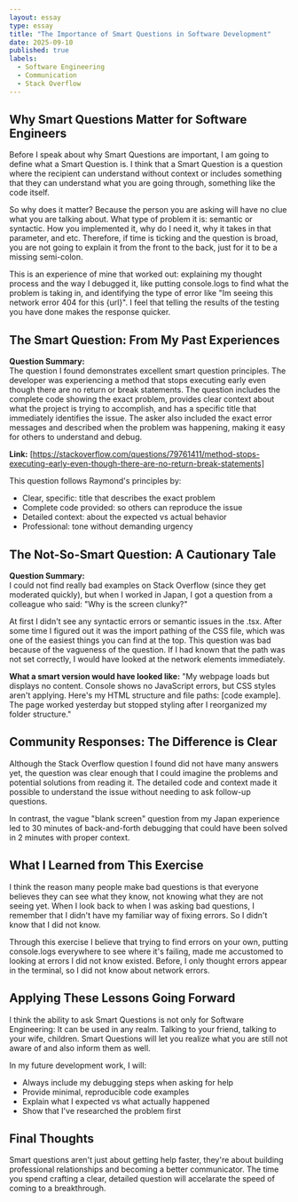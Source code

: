 ```yaml
---
layout: essay
type: essay
title: "The Importance of Smart Questions in Software Development"
date: 2025-09-10
published: true
labels:
  - Software Engineering
  - Communication
  - Stack Overflow
---
```


## Why Smart Questions Matter for Software Engineers

Before I speak about why Smart Questions are important, I am going to define what a Smart Question is. I think that a Smart Question is a question where the recipient can understand without context or includes something that they can understand what you are going through, something like the code itself.

So why does it matter? Because the person you are asking will have no clue what you are talking about. What type of problem it is: semantic or syntactic. How you implemented it, why do I need it, why it takes in that parameter, and etc. Therefore, if time is ticking and the question is broad, you are not going to explain it from the front to the back, just for it to be a missing semi-colon.

This is an experience of mine that worked out: explaining my thought process and the way I debugged it, like putting console.logs to find what the problem is taking in, and identifying the type of error like "Im seeing this network error 404 for this {url}". I feel that telling the results of the testing you have done makes the response quicker.

## The Smart Question: From My Past Experiences

**Question Summary:**  
The question I found demonstrates excellent smart question principles. The developer was experiencing a method that stops executing early even though there are no return or break statements. The question includes the complete code showing the exact problem, provides clear context about what the project is trying to accomplish, and has a specific title that immediately identifies the issue. The asker also included the exact error messages and described when the problem was happening, making it easy for others to understand and debug.

**Link:** [https://stackoverflow.com/questions/79761411/method-stops-executing-early-even-though-there-are-no-return-break-statements]

This question follows Raymond's principles by:
- Clear, specific: title that describes the exact problem
- Complete code provided: so others can reproduce the issue  
- Detailed context: about the expected vs actual behavior
- Professional: tone without demanding urgency

## The Not-So-Smart Question: A Cautionary Tale

**Question Summary:**  
I could not find really bad examples on Stack Overflow (since they get moderated quickly), but when I worked in Japan, I got a question from a colleague who said: "Why is the screen clunky?"

At first I didn't see any syntactic errors or semantic issues in the .tsx. After some time I figured out it was the import pathing of the CSS file, which was one of the easiest things you can find at the top. This question was bad because of the vagueness of the question. If I had known that the path was not set correctly, I would have looked at the network elements immediately.

**What a smart version would have looked like:**
"My webpage loads but displays no content. Console shows no JavaScript errors, but CSS styles aren't applying. Here's my HTML structure and file paths: [code example]. The page worked yesterday but stopped styling after I reorganized my folder structure."

## Community Responses: The Difference is Clear

Although the Stack Overflow question I found did not have many answers yet, the question was clear enough that I could imagine the problems and potential solutions from reading it. The detailed code and context made it possible to understand the issue without needing to ask follow-up questions.

In contrast, the vague "blank screen" question from my Japan experience led to 30 minutes of back-and-forth debugging that could have been solved in 2 minutes with proper context.

## What I Learned from This Exercise

I think the reason many people make bad questions is that everyone believes they can see what they know, not knowing what they are not seeing yet. When I look back to when I was asking bad questions, I remember that I didn't have my familiar way of fixing errors. So I didn't know that I did not know.

Through this exercise I believe that trying to find errors on your own, putting console.logs everywhere to see where it's failing, made me accustomed to looking at errors I did not know existed. Before, I only thought errors appear in the terminal, so I did not know about network errors.

## Applying These Lessons Going Forward

I think the ability to ask Smart Questions is not only for Software Engineering: It can be used in any realm. Talking to your friend, talking to your wife, children. Smart Questions will let you realize what you are still not aware of and also inform them as well.

In my future development work, I will:
- Always include my debugging steps when asking for help
- Provide minimal, reproducible code examples
- Explain what I expected vs what actually happened
- Show that I've researched the problem first

## Final Thoughts
Smart questions aren't just about getting help faster, they're about building professional relationships and becoming a better communicator. The time you spend crafting a clear, detailed question will accelarate the speed of coming to a breakthrough.